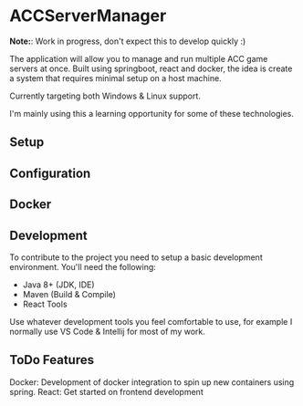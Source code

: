 # ACCServerManager

**Note:**: Work in progress, don't expect this to develop quickly :)

The application will allow you to manage and run multiple ACC game servers at once. Built using springboot, react and docker, the idea is create a system that requires minimal setup on a host machine.

Currently targeting both Windows & Linux support.

I'm mainly using this a learning opportunity for some of these technologies.

## Setup

## Configuration

## Docker

## Development
To contribute to the project you need to setup a basic development environment. You'll need the following:

 * Java 8+ (JDK, IDE)
 * Maven (Build & Compile)
 * React Tools

Use whatever development tools you feel comfortable to use, for example I normally use VS Code & Intellij for most of my work.

## ToDo Features
Docker: Development of docker integration to spin up new containers using spring.
React: Get started on frontend development
